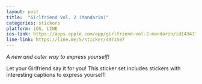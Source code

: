 ```yaml
---
layout: post
title:  "Girlfriend Vol. 2 (Mandarin)"
categories: stickers
platform: iOS, LINE
ios-link: https://apps.apple.com/app/girlfriend-vol-2-mandarin/id1434373533
line-link: https://line.me/S/sticker/4971587
---
```


*A new and cuter way to express yourself!*

Let your Girlfriend say it for you! This sticker set includes stickers with interesting captions to express yourself!

<!--In this pack-->
